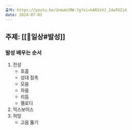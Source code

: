 ```yaml
---
출처: https://youtu.be/2nmahCMW-7g?si=kAR2sVJ_24wTGZiX
date: 2024-07-03
---
```

## 주제: [[🧭일상#발성]]
### 발성 배우는 순서
1. 진성
	- 호흡
	- 성대 접촉
	- 모음
	- 자음
	- 리듬
	- 멜로디
2. 믹스보이스
3. 허밍
	- 고음 뚫기



